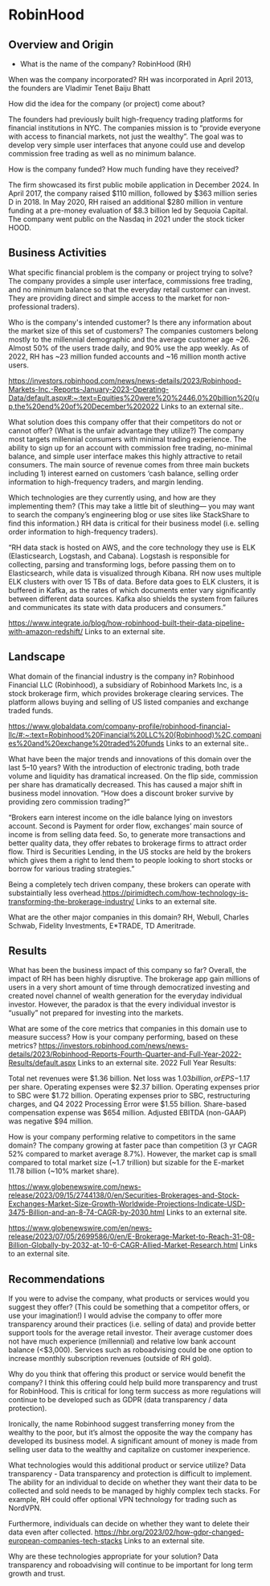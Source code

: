 # RobinHood
## Overview and Origin

* What is the name of the company?
RobinHood (RH)

When was the company incorporated?
RH was incorporated in April 2013, the founders are Vladimir Tenet Baiju Bhatt

How did the idea for the company (or project) come about?

The founders had previously built high-frequency trading platforms for financial institutions in NYC. The companies mission is to “provide everyone with access to financial markets, not just the wealthy”. The goal was to develop very simple user interfaces that anyone could use and develop commission free trading as well as no minimum balance.

How is the company funded? How much funding have they received?

The firm showcased its first public mobile application in December 2024. In April 2017, the company raised $110 million, followed by $363 million series D in 2018. In May 2020, RH raised an additional $280 million in venture funding at a pre-money evaluation of $8.3 billion led by Sequoia Capital. The company went public on the Nasdaq in 2021 under the stock ticker HOOD.

## Business Activities
What specific financial problem is the company or project trying to solve?
The company provides a simple user interface, commissions free trading, and no minimum balance so that the everyday retail customer can invest. They are providing direct and simple access to the market for non-professional traders).

Who is the company's intended customer? Is there any information about the market size of this set of customers?
The companies customers belong mostly to the millennial demographic and the average customer age ~26. Almost 50% of the users trade daily, and 90% use the app weekly. As of 2022, RH has ~23 million funded accounts and ~16 million month active users.

https://investors.robinhood.com/news/news-details/2023/Robinhood-Markets-Inc.-Reports-January-2023-Operating-Data/default.aspx#:~:text=Equities%20were%20%2446.0%20billion%20(up,the%20end%20of%20December%202022 Links to an external site..

What solution does this company offer that their competitors do not or cannot offer? (What is the unfair advantage they utilize?)
The company most targets millennial consumers with minimal trading experience. The ability to sign up for an account with commission free trading, no-minimal balance, and simple user interface makes this highly attractive to retail consumers. The main source of revenue comes from three main buckets including 1) interest earned on customers ‘cash balance, selling order information to high-frequency traders, and margin lending.

Which technologies are they currently using, and how are they implementing them? (This may take a little bit of sleuthing–– you may want to search the company’s engineering blog or use sites like StackShare to find this information.)
RH data is critical for their business model (i.e. selling order information to high-frequency traders).

“RH data stack is hosted on AWS, and the core technology they use is ELK (Elasticsearch, Logstash, and Cabana). Logstash is responsible for collecting, parsing and transforming logs, before passing them on to Elasticsearch, while data is visualized through Kibana. RH now uses multiple ELK clusters with over 15 TBs of data. Before data goes to ELK clusters, it is buffered in Kafka, as the rates of which documents enter vary significantly between different data sources. Kafka also shields the system from failures and communicates its state with data producers and consumers.”

https://www.integrate.io/blog/how-robinhood-built-their-data-pipeline-with-amazon-redshift/ Links to an external site.

## Landscape
What domain of the financial industry is the company in?
Robinhood Financial LLC (Robinhood), a subsidiary of Robinhood Markets Inc, is a stock brokerage firm, which provides brokerage clearing services. The platform allows buying and selling of US listed companies and exchange traded funds.

https://www.globaldata.com/company-profile/robinhood-financial-llc/#:~:text=Robinhood%20Financial%20LLC%20(Robinhood)%2C,companies%20and%20exchange%20traded%20funds Links to an external site..

What have been the major trends and innovations of this domain over the last 5–10 years?
With the introduction of electronic trading, both trade volume and liquidity has dramatical increased. On the flip side, commission per share has dramatically decreased. This has caused a major shift in business model innovation. “How does a discount broker survive by providing zero commission trading?”

“Brokers earn interest income on the idle balance lying on investors account. Second is Payment for order flow, exchanges’ main source of income is from selling data feed. So, to generate more transactions and better quality data, they offer rebates to brokerage firms to attract order flow. Third is Securities Lending, in the US stocks are held by the brokers which gives them a right to lend them to people looking to short stocks or borrow for various trading strategies.”

Being a completely tech driven company, these brokers can operate with substaintially less overhead.https://pirimidtech.com/how-technology-is-transforming-the-brokerage-industry/ Links to an external site.

What are the other major companies in this domain?
RH, Webull, Charles Schwab, Fidelity Investments, E*TRADE, TD Ameritrade.

## Results
What has been the business impact of this company so far?
Overall, the impact of RH has been highly disruptive. The brokerage app gain millions of users in a very short amount of time through democratized investing and created novel channel of wealth generation for the everyday individual investor. However, the paradox is that the every individual investor is “usually” not prepared for investing into the markets.

What are some of the core metrics that companies in this domain use to measure success? How is your company performing, based on these metrics? https://investors.robinhood.com/news/news-details/2023/Robinhood-Reports-Fourth-Quarter-and-Full-Year-2022-Results/default.aspx Links to an external site.
2022 Full Year Results:

Total net revenues were $1.36 billion. Net loss was $1.03 billion, or EPS -$1.17 per share. Operating expenses were $2.37 billion. Operating expenses prior to SBC were $1.72 billion. Operating expenses prior to SBC, restructuring charges, and Q4 2022 Processing Error were $1.55 billion. Share-based compensation expense was $654 million. Adjusted EBITDA (non-GAAP) was negative $94 million.

How is your company performing relative to competitors in the same domain?
The company growing at faster pace than competition (3 yr CAGR 52% compared to market average 8.7%). However, the market cap is small compared to total market size (~1.7 trillion) but sizable for the E-market 11.78 billion (~10% market share).

https://www.globenewswire.com/news-release/2023/09/15/2744138/0/en/Securities-Brokerages-and-Stock-Exchanges-Market-Size-Growth-Worldwide-Projections-Indicate-USD-3475-Billion-and-an-8-74-CAGR-by-2030.html Links to an external site.

https://www.globenewswire.com/en/news-release/2023/07/05/2699586/0/en/E-Brokerage-Market-to-Reach-31-08-Billion-Globally-by-2032-at-10-6-CAGR-Allied-Market-Research.html Links to an external site.

## Recommendations
If you were to advise the company, what products or services would you suggest they offer? (This could be something that a competitor offers, or use your imagination!)
I would advise the company to offer more transparency around their practices (i.e. selling of data) and provide better support tools for the average retail investor. Their average customer does not have much experience (millennial) and relative low bank account balance (<$3,000). Services such as roboadvising could be one option to increase monthly subscription revenues (outside of RH gold).

Why do you think that offering this product or service would benefit the company?
I think this offering could help build more transparency and trust for RobinHood. This is critical for long term success as more regulations will continue to be developed such as GDPR (data transparency / data protection).

Ironically, the name Robinhood suggest transferring money from the wealthy to the poor, but it’s almost the opposite the way the company has developed its business model. A significant amount of money is made from selling user data to the wealthy and capitalize on customer inexperience.

What technologies would this additional product or service utilize?
Data transparency - Data transparency and protection is difficult to implement. The ability for an individual to decide on whether they want their data to be collected and sold needs to be managed by highly complex tech stacks. For example, RH could offer optional VPN technology for trading such as NordVPN.

Furthermore, individuals can decide on whether they want to delete their data even after collected.
https://hbr.org/2023/02/how-gdpr-changed-european-companies-tech-stacks Links to an external site.

Why are these technologies appropriate for your solution?
Data transparency and roboadvising will continue to be important for long term growth and trust.
